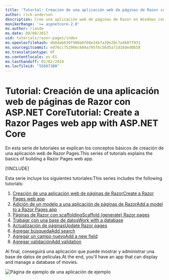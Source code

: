 ```yaml
---
title: 'Tutorial: Creación de una aplicación web de páginas de Razor con ASP.NET Core'
author: rick-anderson
description: Cree una aplicación web de páginas de Razor en Windows con Visual Studio, ASP.NET Core y EF Core.
monikerRange: '>= aspnetcore-2.0'
ms.author: riande
ms.date: 09/08/2017
uid: tutorials/razor-pages/index
ms.openlocfilehash: db0dab630f986b6f60e24b7a39e20c7a4607f931
ms.sourcegitcommit: ed76cc752966c604a795fbc56d5a71d16ded0b58
ms.translationtype: HT
ms.contentlocale: es-ES
ms.lasthandoff: 02/02/2019
ms.locfileid: "55667380"
---
```

# <a name="tutorial-create-a-razor-pages-web-app-with-aspnet-core"></a><span data-ttu-id="aa990-103">Tutorial: Creación de una aplicación web de páginas de Razor con ASP.NET Core</span><span class="sxs-lookup"><span data-stu-id="aa990-103">Tutorial: Create a Razor Pages web app with ASP.NET Core</span></span>

<span data-ttu-id="aa990-104">En esta serie de tutoriales se explican los conceptos básicos de creación de una aplicación web de Razor Pages.</span><span class="sxs-lookup"><span data-stu-id="aa990-104">This series of tutorials explains the basics of building a Razor Pages web app.</span></span> 

[!INCLUDE[](~/includes/advancedRP.md)]

<span data-ttu-id="aa990-105">Esta serie incluye los siguientes tutoriales:</span><span class="sxs-lookup"><span data-stu-id="aa990-105">This series includes the following tutorials:</span></span>

1. [<span data-ttu-id="aa990-106">Creación de una aplicación web de páginas de Razor</span><span class="sxs-lookup"><span data-stu-id="aa990-106">Create a Razor Pages web app</span></span>](xref:tutorials/razor-pages/razor-pages-start)
1. [<span data-ttu-id="aa990-107">Adición de un modelo a una aplicación de páginas de Razor</span><span class="sxs-lookup"><span data-stu-id="aa990-107">Add a model to a Razor Pages app</span></span>](xref:tutorials/razor-pages/model)
1. [<span data-ttu-id="aa990-108">Páginas de Razor con scaffolding</span><span class="sxs-lookup"><span data-stu-id="aa990-108">Scaffold (generate) Razor pages</span></span>](xref:tutorials/razor-pages/page)
1. [<span data-ttu-id="aa990-109">Trabajar con una base de datos</span><span class="sxs-lookup"><span data-stu-id="aa990-109">Work with a database</span></span>](xref:tutorials/razor-pages/sql)
1. [<span data-ttu-id="aa990-110">Actualización de páginas</span><span class="sxs-lookup"><span data-stu-id="aa990-110">Update Razor pages</span></span>](xref:tutorials/razor-pages/da1)
1. [<span data-ttu-id="aa990-111">Agregar búsqueda</span><span class="sxs-lookup"><span data-stu-id="aa990-111">Add search</span></span>](xref:tutorials/razor-pages/search)
1. [<span data-ttu-id="aa990-112">Agregar un campo nuevo</span><span class="sxs-lookup"><span data-stu-id="aa990-112">Add a new field</span></span>](xref:tutorials/razor-pages/new-field)
1. [<span data-ttu-id="aa990-113">Agregar validación</span><span class="sxs-lookup"><span data-stu-id="aa990-113">Add validation</span></span>](xref:tutorials/razor-pages/validation)

<span data-ttu-id="aa990-114">Al final, conseguirá una aplicación que puede mostrar y administrar una base de datos de películas.</span><span class="sxs-lookup"><span data-stu-id="aa990-114">At the end, you'll have an app that can display and manage a database of movies.</span></span>

![Página de ejemplo de una aplicación de ejemplo](index/_static/sample-page.png)
